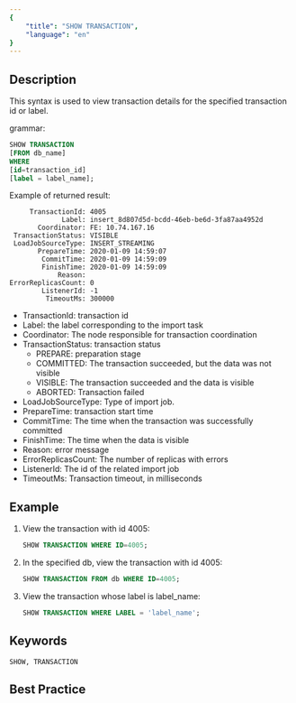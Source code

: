 ```yaml
---
{
    "title": "SHOW TRANSACTION",
    "language": "en"
}
---
```


<!--
Licensed to the Apache Software Foundation (ASF) under one
or more contributor license agreements.  See the NOTICE file
distributed with this work for additional information
regarding copyright ownership.  The ASF licenses this file
to you under the Apache License, Version 2.0 (the
"License"); you may not use this file except in compliance
with the License.  You may obtain a copy of the License at

  http://www.apache.org/licenses/LICENSE-2.0

Unless required by applicable law or agreed to in writing,
software distributed under the License is distributed on an
"AS IS" BASIS, WITHOUT WARRANTIES OR CONDITIONS OF ANY
KIND, either express or implied.  See the License for the
specific language governing permissions and limitations
under the License.
-->


## Description

This syntax is used to view transaction details for the specified transaction id or label.

grammar:

```sql
SHOW TRANSACTION
[FROM db_name]
WHERE
[id=transaction_id]
[label = label_name];
```

Example of returned result:

```
     TransactionId: 4005
             Label: insert_8d807d5d-bcdd-46eb-be6d-3fa87aa4952d
       Coordinator: FE: 10.74.167.16
 TransactionStatus: VISIBLE
 LoadJobSourceType: INSERT_STREAMING
       PrepareTime: 2020-01-09 14:59:07
        CommitTime: 2020-01-09 14:59:09
        FinishTime: 2020-01-09 14:59:09
            Reason:
ErrorReplicasCount: 0
        ListenerId: -1
         TimeoutMs: 300000
```

* TransactionId: transaction id
* Label: the label corresponding to the import task
* Coordinator: The node responsible for transaction coordination
* TransactionStatus: transaction status
  * PREPARE: preparation stage
  * COMMITTED: The transaction succeeded, but the data was not visible
  * VISIBLE: The transaction succeeded and the data is visible
  * ABORTED: Transaction failed
* LoadJobSourceType: Type of import job.
* PrepareTime: transaction start time
* CommitTime: The time when the transaction was successfully committed
* FinishTime: The time when the data is visible
* Reason: error message
* ErrorReplicasCount: The number of replicas with errors
* ListenerId: The id of the related import job
* TimeoutMs: Transaction timeout, in milliseconds

## Example

1. View the transaction with id 4005:

   ```sql
   SHOW TRANSACTION WHERE ID=4005;
   ```

2. In the specified db, view the transaction with id 4005:

   ```sql
   SHOW TRANSACTION FROM db WHERE ID=4005;
   ```

3. View the transaction whose label is label_name:

   ```sql
   SHOW TRANSACTION WHERE LABEL = 'label_name';
   ```

## Keywords

    SHOW, TRANSACTION

## Best Practice

